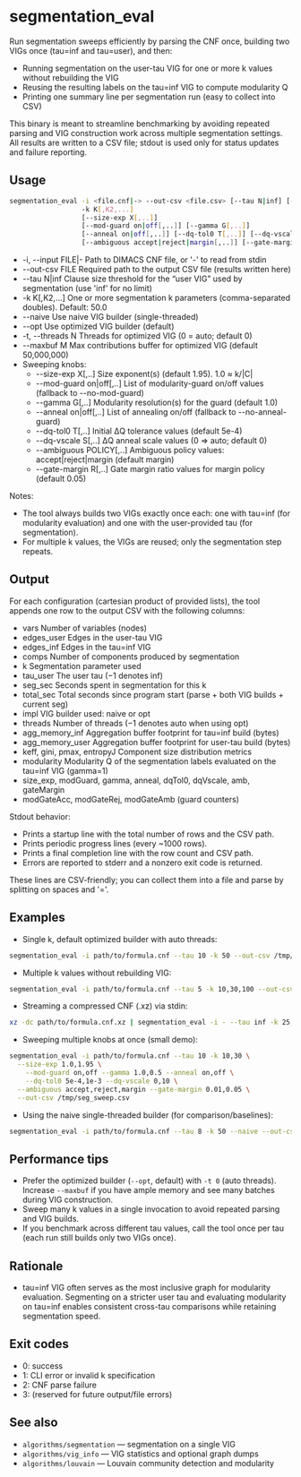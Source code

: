 # segmentation_eval

Run segmentation sweeps efficiently by parsing the CNF once, building two VIGs once (tau=inf and tau=user), and then:

- Running segmentation on the user-tau VIG for one or more k values without rebuilding the VIG
- Reusing the resulting labels on the tau=inf VIG to compute modularity Q
- Printing one summary line per segmentation run (easy to collect into CSV)

This binary is meant to streamline benchmarking by avoiding repeated parsing and VIG construction work across multiple segmentation settings. All results are written to a CSV file; stdout is used only for status updates and failure reporting.

## Usage

```bash
segmentation_eval -i <file.cnf|-> --out-csv <file.csv> [--tau N|inf] [--naive|--opt] [-t N] [--maxbuf M]
                  -k K[,K2,...]
                  [--size-exp X[,..]]
                  [--mod-guard on|off[,..]] [--gamma G[,..]]
                  [--anneal on|off[,..]] [--dq-tol0 T[,..]] [--dq-vscale S[,..]]
                  [--ambiguous accept|reject|margin[,..]] [--gate-margin R[,..]]
```

- -i, --input FILE|-  Path to DIMACS CNF file, or '-' to read from stdin
- --out-csv FILE      Required path to the output CSV file (results written here)
- --tau N|inf         Clause size threshold for the “user VIG” used by segmentation (use 'inf' for no limit)
- -k K[,K2,...]       One or more segmentation k parameters (comma-separated doubles). Default: 50.0
- --naive             Use naive VIG builder (single-threaded)
- --opt               Use optimized VIG builder (default)
- -t, --threads N     Threads for optimized VIG (0 = auto; default 0)
- --maxbuf M          Max contributions buffer for optimized VIG (default 50,000,000)
- Sweeping knobs:
  - --size-exp X[,..]       Size exponent(s) (default 1.95). 1.0 ≈ k/|C|
  - --mod-guard on|off[,..] List of modularity-guard on/off values (fallback to --no-mod-guard)
  - --gamma G[,..]          Modularity resolution(s) for the guard (default 1.0)
  - --anneal on|off[,..]    List of annealing on/off (fallback to --no-anneal-guard)
  - --dq-tol0 T[,..]        Initial ΔQ tolerance values (default 5e-4)
  - --dq-vscale S[,..]      ΔQ anneal scale values (0 => auto; default 0)
  - --ambiguous POLICY[,..] Ambiguous policy values: accept|reject|margin (default margin)
  - --gate-margin R[,..]    Gate margin ratio values for margin policy (default 0.05)

Notes:

- The tool always builds two VIGs exactly once each: one with tau=inf (for modularity evaluation) and one with the user-provided tau (for segmentation).
- For multiple k values, the VIGs are reused; only the segmentation step repeats.

## Output

For each configuration (cartesian product of provided lists), the tool appends one row to the output CSV with the following columns:

- vars                Number of variables (nodes)
- edges_user          Edges in the user-tau VIG
- edges_inf           Edges in the tau=inf VIG
- comps               Number of components produced by segmentation
- k                   Segmentation parameter used
- tau_user            The user tau (−1 denotes inf)
- seg_sec             Seconds spent in segmentation for this k
- total_sec           Total seconds since program start (parse + both VIG builds + current seg)
- impl                VIG builder used: naive or opt
- threads             Number of threads (−1 denotes auto when using opt)
- agg_memory_inf      Aggregation buffer footprint for tau=inf build (bytes)
- agg_memory_user     Aggregation buffer footprint for user-tau build (bytes)
- keff, gini, pmax, entropyJ  Component size distribution metrics
- modularity Modularity Q of the segmentation labels evaluated on the tau=inf VIG (gamma=1)
- size_exp, modGuard, gamma, anneal, dqTol0, dqVscale, amb, gateMargin
- modGateAcc, modGateRej, modGateAmb (guard counters)

Stdout behavior:

- Prints a startup line with the total number of rows and the CSV path.
- Prints periodic progress lines (every ~1000 rows).
- Prints a final completion line with the row count and CSV path.
- Errors are reported to stderr and a nonzero exit code is returned.

These lines are CSV-friendly; you can collect them into a file and parse by splitting on spaces and '='.

## Examples

- Single k, default optimized builder with auto threads:

```bash
segmentation_eval -i path/to/formula.cnf --tau 10 -k 50 --out-csv /tmp/seg_sweep.csv
```

- Multiple k values without rebuilding VIG:

```bash
segmentation_eval -i path/to/formula.cnf --tau 5 -k 10,30,100 --out-csv /tmp/seg_sweep.csv
```

- Streaming a compressed CNF (.xz) via stdin:

```bash
xz -dc path/to/formula.cnf.xz | segmentation_eval -i - --tau inf -k 25,50,75 --out-csv /tmp/seg_sweep.csv
```

- Sweeping multiple knobs at once (small demo):

```bash
segmentation_eval -i path/to/formula.cnf --tau 10 -k 10,30 \
  --size-exp 1.0,1.95 \
    --mod-guard on,off --gamma 1.0,0.5 --anneal on,off \
    --dq-tol0 5e-4,1e-3 --dq-vscale 0,10 \
  --ambiguous accept,reject,margin --gate-margin 0.01,0.05 \
  --out-csv /tmp/seg_sweep.csv
```

- Using the naive single-threaded builder (for comparison/baselines):

```bash
segmentation_eval -i path/to/formula.cnf --tau 8 -k 50 --naive --out-csv /tmp/seg_sweep.csv
```

## Performance tips

- Prefer the optimized builder (`--opt`, default) with `-t 0` (auto threads). Increase `--maxbuf` if you have ample memory and see many batches during VIG construction.
- Sweep many k values in a single invocation to avoid repeated parsing and VIG builds.
- If you benchmark across different tau values, call the tool once per tau (each run still builds only two VIGs once).

## Rationale

- tau=inf VIG often serves as the most inclusive graph for modularity evaluation. Segmenting on a stricter user tau and evaluating modularity on tau=inf enables consistent cross-tau comparisons while retaining segmentation speed.

## Exit codes

- 0: success
- 1: CLI error or invalid k specification
- 2: CNF parse failure
- 3: (reserved for future output/file errors)

## See also

- `algorithms/segmentation` — segmentation on a single VIG
- `algorithms/vig_info` — VIG statistics and optional graph dumps
- `algorithms/louvain` — Louvain community detection and modularity
